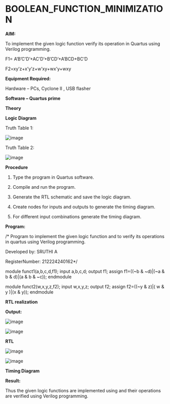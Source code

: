 # BOOLEAN_FUNCTION_MINIMIZATION

**AIM:**

To implement the given logic function verify its operation in Quartus using Verilog programming.

F1= A’B’C’D’+AC’D’+B’CD’+A’BCD+BC’D 

F2=xy’z+x’y’z+w’xy+wx’y+wxy

**Equipment Required:**

Hardware – PCs, Cyclone II , USB flasher

**Software – Quartus prime**

**Theory**

**Logic Diagram**

Truth Table 1:

![image](https://github.com/user-attachments/assets/cd7be267-7c4d-4a2b-9221-718f22965db2)

Truth Table 2:

![image](https://github.com/user-attachments/assets/1706abec-b946-4185-9b07-827ba0626e73)

**Procedure**

1.	Type the program in Quartus software.

2.	Compile and run the program.

3.	Generate the RTL schematic and save the logic diagram.

4.	Create nodes for inputs and outputs to generate the timing diagram.

5.	For different input combinations generate the timing diagram.


**Program:**

/* Program to implement the given logic function and to verify its operations in quartus using Verilog programming. 

Developed by: SRUTHI A

RegisterNumber: 212224240162*/

module funct1(a,b,c,d,f1);
input a,b,c,d;
output f1;
assign f1=((~b & ~d)|(~a & b & d)|(a & b & ~c));
endmodule

module funct2(w,x,y,z,f2);
input w,x,y,z;
output f2;
assign f2=((~y & z)|( w & y )|(x & y));
endmodule


**RTL realization**

**Output:**

![image](https://github.com/user-attachments/assets/6c49e64e-bc8a-42fa-aaf1-f0dc6935dde7)

![image](https://github.com/user-attachments/assets/1dfb74a3-12ed-498c-b48b-38237d98224d)

**RTL**

![image](https://github.com/user-attachments/assets/4e3f6c5e-1afa-4319-a8a2-076380c989df)

![image](https://github.com/user-attachments/assets/4795cf0f-f711-4167-824d-c98d0e12ee39)

**Timing Diagram**

**Result:**

Thus the given logic functions are implemented using and their operations are verified using Verilog programming.

